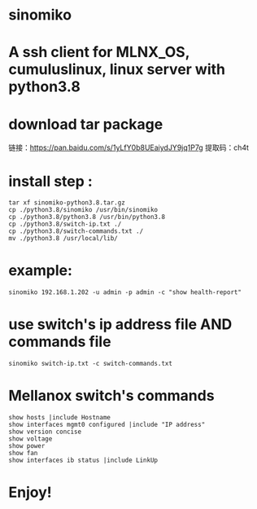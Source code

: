 # sinomiko
# A ssh client for MLNX_OS, cumuluslinux, linux server with python3.8

# download tar package 
链接：https://pan.baidu.com/s/1yLfY0b8UEaiydJY9jq1P7g 
提取码：ch4t 


# install step :
	tar xf sinomiko-python3.8.tar.gz
	cp ./python3.8/sinomiko /usr/bin/sinomiko
	cp ./python3.8/python3.8 /usr/bin/python3.8
	cp ./python3.8/switch-ip.txt ./
	cp ./python3.8/switch-commands.txt ./
	mv ./python3.8 /usr/local/lib/

# example:
	sinomiko 192.168.1.202 -u admin -p admin -c "show health-report"
	
# use switch's ip address file AND commands file
	sinomiko switch-ip.txt -c switch-commands.txt 

# Mellanox switch's commands
	show hosts |include Hostname
	show interfaces mgmt0 configured |include "IP address"
	show version concise
	show voltage
	show power
	show fan
	show interfaces ib status |include LinkUp
	

# Enjoy!
